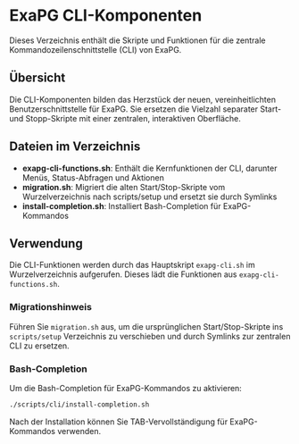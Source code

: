 # ExaPG CLI-Komponenten

Dieses Verzeichnis enthält die Skripte und Funktionen für die zentrale Kommandozeilenschnittstelle (CLI) von ExaPG.

## Übersicht

Die CLI-Komponenten bilden das Herzstück der neuen, vereinheitlichten Benutzerschnittstelle für ExaPG. Sie ersetzen die Vielzahl separater Start- und Stopp-Skripte mit einer zentralen, interaktiven Oberfläche.

## Dateien im Verzeichnis

- **exapg-cli-functions.sh**: Enthält die Kernfunktionen der CLI, darunter Menüs, Status-Abfragen und Aktionen
- **migration.sh**: Migriert die alten Start/Stop-Skripte vom Wurzelverzeichnis nach scripts/setup und ersetzt sie durch Symlinks
- **install-completion.sh**: Installiert Bash-Completion für ExaPG-Kommandos

## Verwendung

Die CLI-Funktionen werden durch das Hauptskript `exapg-cli.sh` im Wurzelverzeichnis aufgerufen. Dieses lädt die Funktionen aus `exapg-cli-functions.sh`.

### Migrationshinweis

Führen Sie `migration.sh` aus, um die ursprünglichen Start/Stop-Skripte ins `scripts/setup` Verzeichnis zu verschieben und durch Symlinks zur zentralen CLI zu ersetzen.

### Bash-Completion

Um die Bash-Completion für ExaPG-Kommandos zu aktivieren:

```bash
./scripts/cli/install-completion.sh
```

Nach der Installation können Sie TAB-Vervollständigung für ExaPG-Kommandos verwenden. 